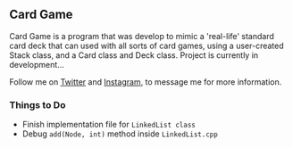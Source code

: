## Card Game

Card Game is a program that was develop to mimic a 'real-life' standard card deck that can used with all sorts of card games, using a user-created Stack class, and a Card class and Deck class. Project is currently in development... 

Follow me on [Twitter](https://twitter.com/sean_designs) and [Instagram](https://instagram.com/sean.designs), to message me for more information.

### Things to Do
- Finish implementation file for `LinkedList class`
- Debug `add(Node, int)` method inside `LinkedList.cpp`
